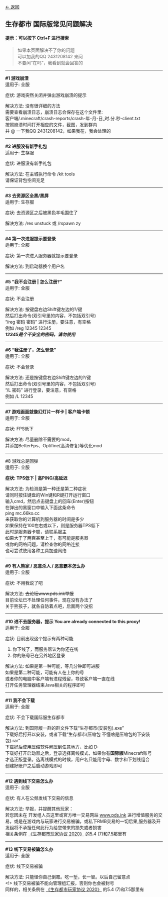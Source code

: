 [<- 返回](https://github.com/MrXiaoM/LivingCityFAQ/blob/master/README.md)  

## 生存都市 国际版常见问题解决
#### 提示：可以按下 Ctrl+F 进行搜索
> 如果本页面解决不了你的问题  
> 可以加我的QQ 2431208142 来问  
> 不要问“在吗”，我看到就会回答的
------------------------------

**#1 游戏崩溃**  
适用于: 全服

症状: 游戏突然关闭并弹出游戏崩溃的提示

解决方法: 没有很详细的方法  
需要查看崩溃日志，崩溃日志会保存在这个文件里:  
客户端/.minecraft/crash-reports/crash-年-月-日_时.分.秒-client.txt  
按照崩溃时间打开相应的文件，截图，发到群内  
并 @ 一下我QQ 2431208142，如果我在，我会处理的  
***
**#2 进服没有新手礼包**  
适用于: 生存服

症状: 进服没有新手礼包

解决方法: 在主城执行命令 /kit tools  
请保证背包空间充足
***
**#3 去资源区全黑/黑屏**  
适用于: 生存服

症状: 去资源区之后被黑色羊毛围住了

解决方法: /res unstuck 或 /rspawn zy
***
**#4 第一次进服提示要登录**  
适用于: 全服

症状: 第一次进入服务器就提示要登录

解决方法: 到启动器换个用户名
***
**#5 “我不会注册 | 怎么注册?”**  
适用于: 全服

症状: 不会注册

解决方法: 按键盘右边Shift键左边的?/键  
然后打出命令(双引号里的内容，不包括双引号)  
“/reg 密码 密码” 进行注册，要注意，有空格  
例如 /reg 12345 12345  
***12345是个不安全的密码，请勿使用***
***
**#6 “我注册了，怎么登录”**  
适用于: 全服

症状: 不会登录

解决方法: 还是按键盘右边Shift键左边的?/键  
然后打出命令(双引号里的内容，不包括双引号)  
“/L 密码” 进行登录，要注意，有空格  
例如 /L 12345
***
**#7 游戏画面就像幻灯片一样卡 | 客户端卡顿**  
适用于: 全服

症状: FPS低下

解决方法: 尽量删除不需要的mod，  
并添加BetterFps、Optifine(高清修复)等优化mod
***
#8 游戏总是回弹  
适用于: 全服

**症状: TPS低下 | 高PING/高延迟**

解决方法: 为检测是第一种还是第二种症状  
请同时按住键盘的Win键和R键打开运行窗口  
输入cmd，然后点击键盘上的回车(Enter)按钮  
在弹出的黑窗口中输入下面这条命令  
ping mc.66ko.cc  
来获取你的计算机到服务器的时间是多少  
如果保持在100左右或以下，则是服务器TPS低下  
此时是服务器卡顿，请联系服主  
如果大于了两百甚至上千，有可能是服务器  
或你的网络问题，请检查你的网络连接  
也可尝试使用各种工具加速网络  
***
**#9 有人熊家 / 恶意杀人 / 恶意霸本怎么办**  
适用于: 全服

症状: 不用我说了吧

解决方法: ~~去论坛www.pds.ink举报~~  
目前论坛已不处理任何事件，现在没有办法了  
关于熊孩子，就各自防着点吧，后面两个没招
***
**#10 进不去服务器，提示 You are already connected to this proxy!**  
适用于: 全服

症状: 目前出现这个提示有两种可能  
1. 你下线了，而服务器认为你还在线  
2. 你的账号已在另外地区登录

解决方法:
如果是第一种可能，等几分钟即可进服  
如果是第二种可能，可能有人在上你的号  
或者你的电脑中客户端有进程残留，导致客户端一直在线  
打开任务管理器结束Java相关的程序即可
***
**#11 我不会下载**  
适用于: 全服

症状: 不会下载国际服生存都市

解决方法: 到国际版一群的群文件下载“生存都市(安装包).exe”  
下载好后打开以安装，或者下载“生存都市(压缩包 不懂啥是压缩包的下安装包).rar”  
下载好后使用压缩软件解压到任意地方，比如 D:\
下载好打开启动器之后，登录选择离线模式，如果你有**国际版**Minecraft账号  
才选正版登录。选离线模式的时候，用户名只能用字母、数字和下划线组合  
创建好账户之后启动游戏即可
***
**#12 遇到线下交易怎么办**  
适用于: 全服

症状: 有人在公频发线下交易的信息

解决方法: 举报，并提醒其他玩家：  
若您因未在 开发组人员这里或官方唯一交易网站 www.pds.ink 进行增值服务的交易，或是在游戏内与玩家进行交易被骗，或私下RMB交易的一切后果,服务器及开发组将不承担任何此行为给您带来的损失或者损害  
相关条例在 [《生存都市玩家协议 2020》](http://www.pds.ink/forum.php?mod=viewthread&tid=839&fromuid=6) 的5.4 (7)和7.5那里有
***
**#13 线下交易被骗怎么办**  
适用于: 全服

症状: 线下交易被骗

解决方法: 只能怪你自己倒霉。吃一堑，长一智。以后自己留意点  
<!> 线下交易被骗不能向管理组汇报，否则你也会被封号  
同样的，相关条例在 [《生存都市玩家协议 2020》](http://www.pds.ink/forum.php?mod=viewthread&tid=839&fromuid=6) 的5.4 (7)和7.5那里有
